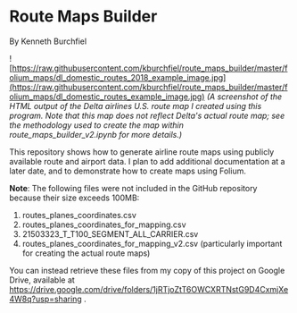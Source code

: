 # Route Maps Builder

By Kenneth Burchfiel

![https://raw.githubusercontent.com/kburchfiel/route_maps_builder/master/folium_maps/dl_domestic_routes_2018_example_image.jpg](https://raw.githubusercontent.com/kburchfiel/route_maps_builder/master/folium_maps/dl_domestic_routes_example_image.jpg)
*(A screenshot of the HTML output of the Delta airlines U.S. route map I created using this program. Note that this map does not reflect Delta's actual route map; see the methodology used to create the map within route_maps_builder_v2.ipynb for more details.)*

This repository shows how to generate airline route maps using publicly available route and airport data. I plan to add additional documentation at a later date, and to demonstrate how to create maps using Folium.

**Note**: The following files were not included in the GitHub repository because their size exceeds 100MB:
1. routes_planes_coordinates.csv
2. routes_planes_coordinates_for_mapping.csv
3. 21503323_T_T100_SEGMENT_ALL_CARRIER.csv
4. routes_planes_coordinates_for_mapping_v2.csv (particularly important for creating the actual route maps)
 
You can instead retrieve these files from my copy of this project on Google Drive, available at https://drive.google.com/drive/folders/1jRTjoZtT6OWCXRTNstG9D4CxmjXe4W8q?usp=sharing .
